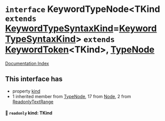 # `interface` KeywordTypeNode\<TKind `extends` [KeywordTypeSyntaxKind](../type.KeywordTypeSyntaxKind/README.md)=[KeywordTypeSyntaxKind](../type.KeywordTypeSyntaxKind/README.md)> `extends` [KeywordToken](../interface.KeywordToken/README.md)\<TKind>, [TypeNode](../interface.TypeNode/README.md)

[Documentation Index](../README.md)

## This interface has

- property [kind](#-readonly-kind-tkind)
- 1 inherited member from [TypeNode](../interface.TypeNode/README.md), 17 from [Node](../interface.Node/README.md), 2 from [ReadonlyTextRange](../interface.ReadonlyTextRange/README.md)


#### 📄 `readonly` kind: TKind



